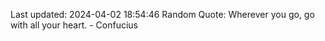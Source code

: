 Last updated: 2024-04-02 18:54:46
Random Quote: Wherever you go, go with all your heart. - Confucius